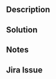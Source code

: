<!--- Ensure the title above contains the Jira issue name e.g PROCESS0UT-1 -->

## Description
<!--- Provide some context in regard to this PR. -->

## Solution
<!--- Describe the solution/fix implemented in this PR. -->

## Notes
<!--- Include any extra notes you may want the reviewer to know -->

## Jira Issue
<!--- Please attach a link to the Jira issue where possible. -->

